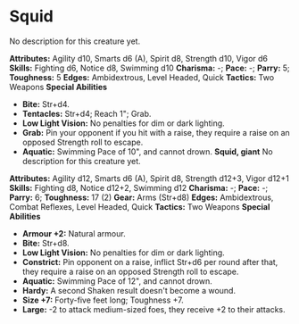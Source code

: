 # Squid

No description for this creature yet.

**Attributes:** Agility d10, Smarts d6 (A), Spirit d8, Strength d10,
Vigor d6
**Skills:** Fighting d6, Notice d8, Swimming d10
**Charisma:** -; **Pace:** -; **Parry:** 5; **Toughness:** 5
**Edges:** Ambidextrous, Level Headed, Quick
**Tactics:** Two Weapons
**Special Abilities**

- **Bite:** Str+d4.
- **Tentacles:** Str+d4; Reach 1"; Grab.
- **Low Light Vision:** No penalties for dim or dark lighting.
- **Grab:** Pin your opponent if you hit with a raise, they require a
raise on an opposed Strength roll to escape.
- **Aquatic:** Swimming Pace of 10", and cannot drown.
**Squid, giant**
No description for this creature yet.

**Attributes:** Agility d12, Smarts d6 (A), Spirit d8, Strength d12+3,
Vigor d12+1
**Skills:** Fighting d8, Notice d12+2, Swimming d12
**Charisma:** -; **Pace:** -; **Parry:** 6; **Toughness:** 17 (2)
**Gear:** Arms (Str+d8)
**Edges:** Ambidextrous, Combat Reflexes, Level Headed, Quick
**Tactics:** Two Weapons
**Special Abilities**

- **Armour +2:** Natural armour.
- **Bite:** Str+d8.
- **Low Light Vision:** No penalties for dim or dark lighting.
- **Constrict:** Pin opponent on a raise, inflict Str+d6 per round after
that, they require a raise on an opposed Strength roll to escape.
- **Aquatic:** Swimming Pace of 12", and cannot drown.
- **Hardy:** A second Shaken result doesn't become a wound.
- **Size +7:** Forty-five feet long; Toughness +7.
- **Large:** -2 to attack medium-sized foes, they receive +2 to their
attacks.

